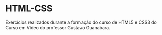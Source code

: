 # HTML-CSS
 Exercícios realizados durante a formação do curso de HTML5 e CSS3 do Curso em Vídeo do professor Gustavo Guanabara.
